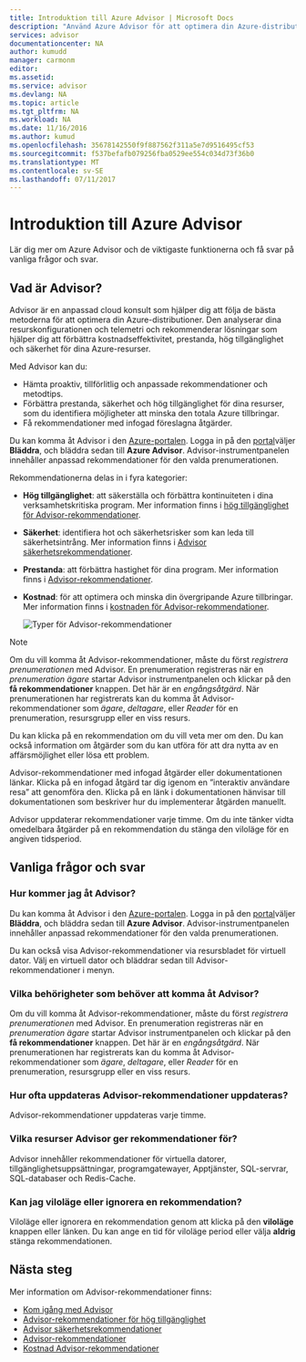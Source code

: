 ```yaml
---
title: Introduktion till Azure Advisor | Microsoft Docs
description: "Använd Azure Advisor för att optimera din Azure-distributioner."
services: advisor
documentationcenter: NA
author: kumudd
manager: carmonm
editor: 
ms.assetid: 
ms.service: advisor
ms.devlang: NA
ms.topic: article
ms.tgt_pltfrm: NA
ms.workload: NA
ms.date: 11/16/2016
ms.author: kumud
ms.openlocfilehash: 35678142550f9f887562f311a5e7d9516495cf53
ms.sourcegitcommit: f537befafb079256fba0529ee554c034d73f36b0
ms.translationtype: MT
ms.contentlocale: sv-SE
ms.lasthandoff: 07/11/2017
---
```

# <a name="introduction-to-azure-advisor"></a>Introduktion till Azure Advisor

Lär dig mer om Azure Advisor och de viktigaste funktionerna och få svar på vanliga frågor och svar.

## <a name="what-is-advisor"></a>Vad är Advisor?
Advisor är en anpassad cloud konsult som hjälper dig att följa de bästa metoderna för att optimera din Azure-distributioner. Den analyserar dina resurskonfigurationen och telemetri och rekommenderar lösningar som hjälper dig att förbättra kostnadseffektivitet, prestanda, hög tillgänglighet och säkerhet för dina Azure-resurser.

Med Advisor kan du:
* Hämta proaktiv, tillförlitlig och anpassade rekommendationer och metodtips. 
* Förbättra prestanda, säkerhet och hög tillgänglighet för dina resurser, som du identifiera möjligheter att minska den totala Azure tillbringar.
* Få rekommendationer med infogad föreslagna åtgärder.

Du kan komma åt Advisor i den [Azure-portalen](https://aka.ms/azureadvisordashboard). Logga in på den [portal](https://portal.azure.com)väljer **Bläddra**, och bläddra sedan till **Azure Advisor**. Advisor-instrumentpanelen innehåller anpassad rekommendationer för den valda prenumerationen. 

Rekommendationerna delas in i fyra kategorier: 

* **Hög tillgänglighet**: att säkerställa och förbättra kontinuiteten i dina verksamhetskritiska program. Mer information finns i [hög tillgänglighet för Advisor-rekommendationer](advisor-high-availability-recommendations.md).

* **Säkerhet**: identifiera hot och säkerhetsrisker som kan leda till säkerhetsintrång. Mer information finns i [Advisor säkerhetsrekommendationer](advisor-security-recommendations.md).

* **Prestanda**: att förbättra hastighet för dina program. Mer information finns i [Advisor-rekommendationer](advisor-performance-recommendations.md).

* **Kostnad**: för att optimera och minska din övergripande Azure tillbringar. Mer information finns i [kostnaden för Advisor-rekommendationer](advisor-cost-recommendations.md).

  ![Typer för Advisor-rekommendationer](./media/advisor-overview/advisor-all-tab-examples.png)

> [!NOTE]
> Om du vill komma åt Advisor-rekommendationer, måste du först *registrera prenumerationen* med Advisor. En prenumeration registreras när en *prenumeration ägare* startar Advisor instrumentpanelen och klickar på den **få rekommendationer** knappen. Det här är en *engångsåtgärd*. När prenumerationen har registrerats kan du komma åt Advisor-rekommendationer som *ägare*, *deltagare*, eller *Reader* för en prenumeration, resursgrupp eller en viss resurs.

Du kan klicka på en rekommendation om du vill veta mer om den. Du kan också information om åtgärder som du kan utföra för att dra nytta av en affärsmöjlighet eller lösa ett problem. 

Advisor-rekommendationer med infogad åtgärder eller dokumentationen länkar. Klicka på en infogad åtgärd tar dig igenom en ”interaktiv användare resa” att genomföra den. Klicka på en länk i dokumentationen hänvisar till dokumentationen som beskriver hur du implementerar åtgärden manuellt. 

Advisor uppdaterar rekommendationer varje timme. Om du inte tänker vidta omedelbara åtgärder på en rekommendation du stänga den viloläge för en angiven tidsperiod. 

## <a name="frequently-asked-questions"></a>Vanliga frågor och svar

### <a name="how-do-i-access-advisor"></a>Hur kommer jag åt Advisor?
Du kan komma åt Advisor i den [Azure-portalen](https://aka.ms/azureadvisordashboard). Logga in på den [portal](https://portal.azure.com)väljer **Bläddra**, och bläddra sedan till **Azure Advisor**. Advisor-instrumentpanelen innehåller anpassad rekommendationer för den valda prenumerationen. 

Du kan också visa Advisor-rekommendationer via resursbladet för virtuell dator. Välj en virtuell dator och bläddrar sedan till Advisor-rekommendationer i menyn. 

### <a name="what-permissions-do-i-need-to-access-advisor"></a>Vilka behörigheter som behöver att komma åt Advisor?

Om du vill komma åt Advisor-rekommendationer, måste du först *registrera prenumerationen* med Advisor. En prenumeration registreras när en *prenumeration ägare* startar Advisor instrumentpanelen och klickar på den **få rekommendationer** knappen. Det här är en *engångsåtgärd*. När prenumerationen har registrerats kan du komma åt Advisor-rekommendationer som *ägare*, *deltagare*, eller *Reader* för en prenumeration, resursgrupp eller en viss resurs.

### <a name="how-often-are-advisor-recommendations-updated"></a>Hur ofta uppdateras Advisor-rekommendationer uppdateras?

Advisor-rekommendationer uppdateras varje timme.

### <a name="what-resources-does-advisor-provide-recommendations-for"></a>Vilka resurser Advisor ger rekommendationer för?

Advisor innehåller rekommendationer för virtuella datorer, tillgänglighetsuppsättningar, programgatewayer, Apptjänster, SQL-servrar, SQL-databaser och Redis-Cache.

### <a name="can-i-snooze-or-dismiss-a-recommendation"></a>Kan jag viloläge eller ignorera en rekommendation?

Viloläge eller ignorera en rekommendation genom att klicka på den **viloläge** knappen eller länken. Du kan ange en tid för viloläge period eller välja **aldrig** stänga rekommendationen.

## <a name="next-steps"></a>Nästa steg

Mer information om Advisor-rekommendationer finns:

* [Kom igång med Advisor](advisor-get-started.md)
* [Advisor-rekommendationer för hög tillgänglighet](advisor-high-availability-recommendations.md)
* [Advisor säkerhetsrekommendationer](advisor-security-recommendations.md)
* [Advisor-rekommendationer](advisor-performance-recommendations.md)
* [Kostnad Advisor-rekommendationer](advisor-cost-recommendations.md)
